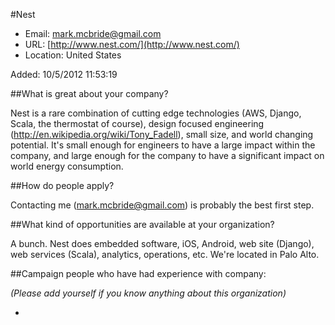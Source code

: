 
#Nest

* Email: [mark.mcbride@gmail.com](mailto:mark.mcbride@gmail.com)
* URL: [http://www.nest.com/](http://www.nest.com/)
* Location: United States

Added: 10/5/2012 11:53:19

##What is great about your company?

Nest is a rare combination of cutting edge technologies (AWS, Django, Scala, the thermostat of course), design focused engineering (http://en.wikipedia.org/wiki/Tony_Fadell), small size, and world changing potential. It's small enough for engineers to have a large impact within the company, and large enough for the company to have a significant impact on world energy consumption.

##How do people apply?

Contacting me (mark.mcbride@gmail.com) is probably the best first step.

##What kind of opportunities are available at your organization?

A bunch. Nest does embedded software, iOS, Android, web site (Django), web services (Scala), analytics, operations, etc. We're located in Palo Alto.

##Campaign people who have had experience with company:

*(Please add yourself if you know anything about this organization)*

* 


    